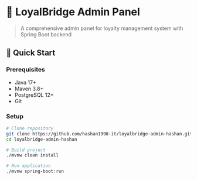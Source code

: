 # 🧩 LoyalBridge Admin Panel

> A comprehensive admin panel for loyalty management system with Spring Boot backend

## 🚀 Quick Start

### Prerequisites
- Java 17+
- Maven 3.8+
- PostgreSQL 12+
- Git

### Setup
```bash
# Clone repository
git clone https://github.com/hashan1998-it/loyalbridge-admin-hashan.git
cd loyalbridge-admin-hashan

# Build project
./mvnw clean install

# Run application
./mvnw spring-boot:run